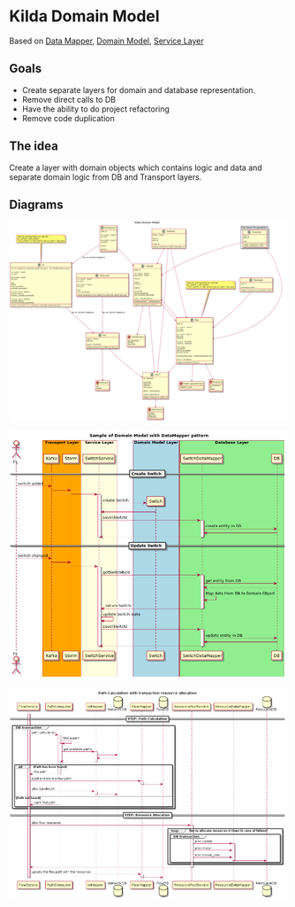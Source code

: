 # Kilda Domain Model

Based on
[Data Mapper](https://martinfowler.com/eaaCatalog/dataMapper.html),
[Domain Model](https://martinfowler.com/eaaCatalog/domainModel.html),
[Service Layer](https://martinfowler.com/eaaCatalog/serviceLayer.html)

## Goals
- Create separate layers for domain and database representation.
- Remove direct calls to DB
- Have the ability to do project refactoring
- Remove code duplication

## The idea
Create a layer with domain objects which contains logic and data and
separate domain logic from DB and Transport layers.

## Diagrams

![classes](./domain-model-with-encapsulation.png)

![data-mapper](./data-mapper.png)

![path-calculation](./path-calculation.png)

